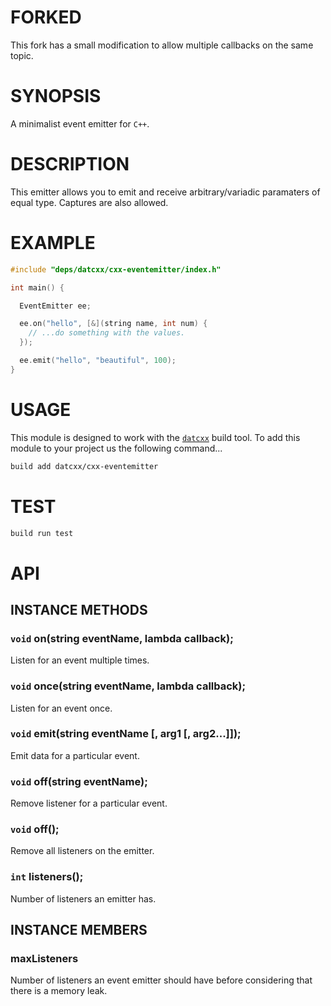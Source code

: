 # FORKED
This fork has a small modification to allow multiple callbacks on the same topic.


# SYNOPSIS
A minimalist event emitter for `C++`.

# DESCRIPTION
This emitter allows you to emit and receive arbitrary/variadic paramaters of 
equal type. Captures are also allowed.

# EXAMPLE

```c++
#include "deps/datcxx/cxx-eventemitter/index.h"

int main() {

  EventEmitter ee;

  ee.on("hello", [&](string name, int num) {
    // ...do something with the values.
  });

  ee.emit("hello", "beautiful", 100);
}
```

# USAGE
This module is designed to work with the [`datcxx`][0] build tool. To add this
module to your project us the following command...

```bash
build add datcxx/cxx-eventemitter
```

# TEST

```bash
build run test
```

# API

## INSTANCE METHODS

### `void` on(string eventName, lambda callback);
Listen for an event multiple times.

### `void` once(string eventName, lambda callback);
Listen for an event once.

### `void` emit(string eventName [, arg1 [, arg2...]]);
Emit data for a particular event.

### `void` off(string eventName);
Remove listener for a particular event.

### `void` off();
Remove all listeners on the emitter.

### `int` listeners();
Number of listeners an emitter has.

## INSTANCE MEMBERS

### maxListeners
Number of listeners an event emitter should have
before considering that there is a memory leak.

[0]:https://github.com/datcxx/build
